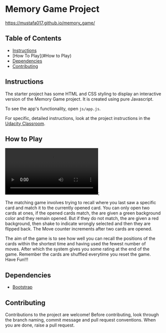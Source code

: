 # Memory Game Project
https://mustafa017.github.io/memory_game/

## Table of Contents

* [Instructions](#instructions)
* [How To Play](#How to Play)
* [Dependencies](#dependencies)
* [Contributing](#contributing)

## Instructions

The starter project has some HTML and CSS styling to display an interactive version of the Memory Game project.
It is created using pure Javascript.

To see the app's functionality, open `js/app.js`.

For specific, detailed instructions, look at the project instructions in the [Udacity Classroom](https://classroom.udacity.com/me).

## How to Play

![Gif](img/recording(7).webm);

The matching game involves trying to recall where you last saw a specific card and match it to the currently opened card. You can only open two cards at ones, if the opened cards match, the are given a green background color and they remain opened. But if they do not match, the are given a red background, then shake to indicate wrongly selected and then they are flipped back. The Move counter increments after two cards are opened.

The aim of the game is to see how well you can recall the positions of the cards within the shortest time and having used the fewest number of moves. After which the system gives you some rating at the end of the game. Remember the cards are shuffled everytime you reset the game. Have Fun!!!

## Dependencies

* [Bootstrap](https://maxcdn.bootstrapcdn.com/font-awesome/4.6.1/css/font-awesome.min.css)

## Contributing

Contributions to the project are welcome! Before contributing, look through the branch naming, commit message and pull request conventions. When you are done, raise a pull request.
